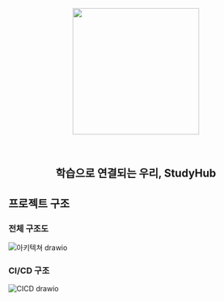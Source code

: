 <p align="middle" >
  <img width="250px;" src="https://github.com/study-hub-inu/study-hub-server/assets/97587573/3df56f23-a88c-4e58-9a91-b432b11ed614"/>
</p>

<div align="center">
<br/>
  <h2> 학습으로 연결되는 우리, StudyHub </h2>
</div>

## 프로젝트 구조 

### 전체 구조도
![아키텍쳐 drawio](https://github.com/study-hub-inu/study-hub-server/assets/97587573/a070f07d-b490-421d-8f89-d21d825b578c)

### CI/CD 구조
![CICD drawio](https://github.com/study-hub-inu/study-hub-server/assets/97587573/1d71439c-fad7-4da3-abaf-29e5a4a17caf)
